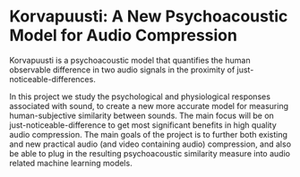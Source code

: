 # Korvapuusti: A New Psychoacoustic Model for Audio Compression

Korvapuusti is a psychoacoustic model that quantifies the human observable difference in two
audio signals in the proximity of just-noticeable-differences.

In this project we study the psychological and physiological responses associated with sound,
to create a new more accurate model for measuring human-subjective similarity between sounds.
The main focus will be on just-noticeable-difference to get most significant benefits in high
quality audio compression.
The main goals of the project is to further both existing and new practical audio (and video
containing audio) compression, and also be able to plug in the resulting psychoacoustic similarity
measure into audio related machine learning models.

